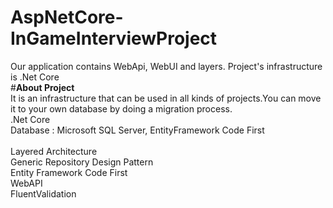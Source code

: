 # AspNetCore-InGameInterviewProject
Our application contains WebApi, WebUI and layers. Project's infrastructure is .Net Core
<br>
#**About Project** 
<br>
It is an infrastructure that can be used in all kinds of projects.You can move it to your own database by doing a migration process.
<br>
.Net Core
<br>
Database : Microsoft SQL Server, EntityFramework Code First  
<br>
Layered Architecture
<br>
Generic Repository Design Pattern
<br>
Entity Framework Code First
<br>
WebAPI
<br>
FluentValidation




